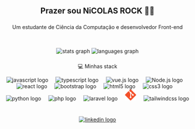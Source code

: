 <h2 align="center">Prazer sou NiCOLAS ROCK 👨‍💻</h2>

###

<p align='center'>
  Um estudante de Ciência da Computação e desenvolvedor Front-end
  <br /> <br /> <br/>
</p>

<div align="center">
  <img src="https://github-readme-stats.vercel.app/api?username=RockNicolas&hide_title=false&hide_rank=false&show_icons=true&include_all_commits=true&count_private=true&disable_animations=false&theme=dracula&locale=en&hide_border=false&order=1" height="150" alt="stats graph"  />
  <img src="https://github-readme-stats.vercel.app/api/top-langs?username=RockNicolas&locale=en&hide_title=false&layout=compact&card_width=320&langs_count=5&theme=dracula&hide_border=false&order=2"               height="150" alt="languages graph"  
/>
</div>

###

###


###

<p align='center'>
  💻 Minhas stack<br/>
</p>

<div align="center">
  <img src="https://cdn.jsdelivr.net/gh/devicons/devicon/icons/javascript/javascript-original.svg" height="30" alt="javascript logo" />
    <img width="12" />
  <img src="https://cdn.jsdelivr.net/gh/devicons/devicon/icons/typescript/typescript-original.svg" height="30" alt="typescript logo" />
    <img width="12" />
  <img src="https://cdn.jsdelivr.net/gh/devicons/devicon/icons/vuejs/vuejs-original.svg" height="30" alt="vue.js logo" />
    <img width="12" />
 <img src="https://cdn.jsdelivr.net/gh/devicons/devicon/icons/nodejs/nodejs-original.svg" height="30" alt="Node.js logo" />
   <img width="12" />
  <img src="https://cdn.jsdelivr.net/gh/devicons/devicon/icons/react/react-original.svg" height="30" alt="react logo" />
   <img width="12" />
  <img src="https://cdn.jsdelivr.net/gh/devicons/devicon/icons/bootstrap/bootstrap-original.svg" height="30" alt="bootstrap logo" />
    <img width="12" />
  <img src="https://cdn.jsdelivr.net/gh/devicons/devicon/icons/html5/html5-original.svg" height="30" alt="html5 logo" />
    <img width="12" />
  <img src="https://cdn.jsdelivr.net/gh/devicons/devicon/icons/css3/css3-original.svg" height="30" alt="css3 logo" />
    <img width="12" />
  <img src="https://cdn.jsdelivr.net/gh/devicons/devicon/icons/python/python-original.svg" height="30" alt="python logo" />
    <img width="12" />
  <img src="https://cdn.jsdelivr.net/gh/devicons/devicon/icons/php/php-original.svg" height="30" alt="php logo" />
    <img width="12" />
  <img src="https://cdn.jsdelivr.net/gh/devicons/devicon/icons/laravel/laravel-original.svg" height="30" alt="laravel logo" />
    <img width="12" />
  <img src="https://raw.githubusercontent.com/devicons/devicon/master/icons/git/git-original.svg" height="30" alt="Git">
    <img width="12" />
  <img src="https://cdn.jsdelivr.net/gh/devicons/devicon/icons/tailwindcss/tailwindcss-original-wordmark.svg" height="30" alt="tailwindcss logo" />
      <img width="12" />
</div>



###

<div align="center">
  <a href="https://www.linkedin.com/in/nicolas-rock-6015122a5/details/certifications/" target="_blank">
    <img src="https://img.shields.io/static/v1?message=LinkedIn&logo=linkedin&label=&color=0077B5&logoColor=white&labelColor=&style=for-the-badge" height="35" alt="linkedin logo" />
  </a>
</div>


###
